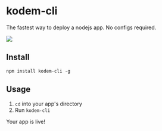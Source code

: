 # kodem-cli
The fastest way to deploy a nodejs app. No configs required.

![](https://media.giphy.com/media/WoKNTa63QBFkeHD186/giphy.gif)

## Install

`npm install kodem-cli -g`


## Usage

1. `cd` into your app's directory
2. Run `kodem-cli` 

Your app is live! 



